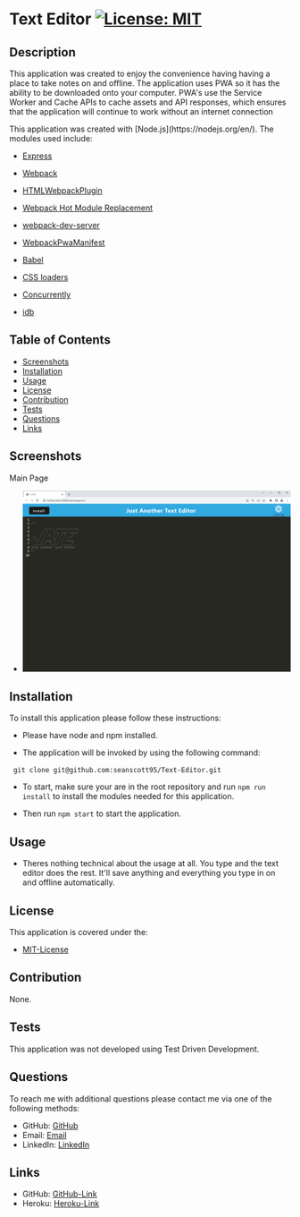 # Text Editor [![License: MIT](https://img.shields.io/badge/License-MIT-yellow.svg)](https://opensource.org/licenses/MIT)

## Description
<p> This application was created to enjoy the convenience having having a place to take notes on and offline. The application uses PWA so it has the ability to be downloaded onto your computer. PWA's use the Service Worker and Cache APIs to cache assets and API responses, which ensures that the application will continue to work without an internet connection</p>

<p>This application was created with [Node.js](https://nodejs.org/en/). The modules used include:</p>

- [Express](https://expressjs.com/)

- [Webpack](https://webpack.js.org/)

- [HTMLWebpackPlugin](https://webpack.js.org/plugins/html-webpack-plugin/)

- [Webpack Hot Module Replacement](https://webpack.js.org/concepts/hot-module-replacement/)

- [webpack-dev-server](https://webpack.js.org/configuration/dev-server/)

- [WebpackPwaManifest](https://www.npmjs.com/package/webpack-pwa-manifest)

- [Babel](https://babeljs.io/)

- [CSS loaders](https://www.npmjs.com/package/css-loader)

- [Concurrently](https://www.npmjs.com/package/concurrently)

- [idb](https://www.npmjs.com/package/idb)

    
## Table of Contents 
- [Screenshots](#Screenshots)
- [Installation](#Installation)
- [Usage](#Usage)
- [License](#License)
- [Contribution](#Contribution)
- [Tests](#Tests)
- [Questions](#Questions)
- [Links](#Links)

## Screenshots

<p>Main Page</p>

- ![Main-Page](./client/src/images/jate.png)

## Installation 
<p>To install this application please follow these instructions:</p>

- Please have node and npm installed.

- The application will be invoked by using the following command:

 ```
  git clone git@github.com:seanscott95/Text-Editor.git
 ```

- To start, make sure your are in the root repository and run ```npm run install``` to install the modules needed for this application.

- Then run ```npm start``` to start the application.

## Usage 
- Theres nothing technical about the usage at all. You type and the text editor does the rest. It'll save anything and everything you type in on and offline automatically.

## License 
<p> This application is covered under the:</p>

- [MIT-License](https://opensource.org/licenses/MIT)

## Contribution 
<p> None.</p>

## Tests 
<p> This application was not developed using Test Driven Development.</p>

## Questions 
<p> To reach me with additional questions please contact me via one of the following methods: </p>

- GitHub: [GitHub](https://github.com/seanscott95)
- Email: [Email](mailto:seanms418@gmail.com)
- LinkedIn: [LinkedIn](https://www.linkedin.com/in/sean-scott-18ba07225/)

## Links
- GitHub: [GitHub-Link](https://github.com/seanscott95/Text-Editor)
- Heroku: [Heroku-Link](https://boiling-wave-43662.herokuapp.com/)